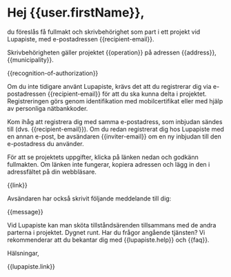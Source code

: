 # Hej {{user.firstName}}, 

du föreslås få fullmakt och skrivbehörighet som part i ett projekt vid
Lupapiste, med e-postadressen {{recipient-email}}.

Skrivbehörigheten gäller projektet {{operation}} på adressen
{{address}}, {{municipality}}.

{{recognition-of-authorization}} 

Om du inte tidigare använt Lupapiste, krävs det att du registrerar dig
via e-postadressen {{recipient-email}} för att du ska kunna delta i
projektet. Registreringen görs genom identifikation med
mobilcertifikat eller med hjälp av personliga nätbankkoder.

Kom ihåg att registrera dig med samma e-postadress, som inbjudan
sändes till (dvs. {{recipient-email}}). Om du redan registrerat dig
hos Lupapiste med en annan e-post, be avsändaren {{inviter-email}} om
en ny inbjudan till den e-postadress du använder.

För att se projektets uppgifter, klicka på länken nedan och godkänn
fullmakten. Om länken inte fungerar, kopiera adressen och lägg in den
i adressfältet på din webbläsare.

{{link}}  

Avsändaren har också skrivit följande meddelande till dig:

{{message}} 

Vid Lupapiste kan man sköta tillståndsärenden tillsammans med de andra parterna i projektet. Dygnet runt. Har du frågor angående tjänsten? Vi rekommenderar att du bekantar dig
med {{lupapiste.help}} och {{faq}}.

Hälsningar, 

{{lupapiste.link}}
